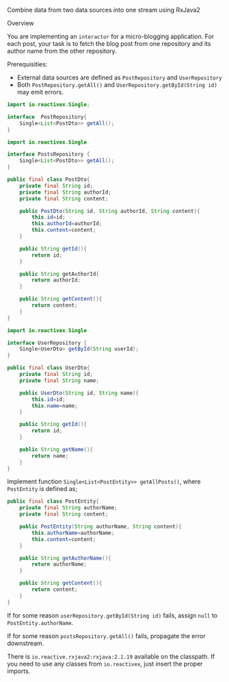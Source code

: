 Combine data from two data sources into one stream using RxJava2

Overview

You are implementing an `interactor` for a micro-blogging application. For each post, your task is to fetch the blog post from one repository and its author name from the other repository.

Prerequisities:

- External data sources are defined as `PostRepository` and `UserRepository`
- Both `PostRepository.getAll()` and `UserRepository.getById(String id)` may emit errors.


```Java
import io.reactivex.Single;

interface  PostRepository{
    Single<List<PostDto>> getAll();
}

import io.reactivex.Single

interface PostsRepository {
    Single<List<PostDto>> getAll();
}

public final class PostDto{
    private final String id;
    private final String authorId;
    private final String content;

    public PostDto(String id, String authorId, String content){
        this.id=id;
        this.authorId=authorId;
        this.content=content;
    }

    public String getId(){
        return id;
    }

    public String getAuthorId{
        return authorId;
    }

    public String getContent(){
        return content;
    }
}

import io.reactivex.Single

interface UserRepository {
    Single<UserDto> getById(String userId);
}

public final class UserDto{
    private final String id;
    private final String name;

    public UserDto(String id, String name){
        this.id=id;
        this.name=name;
    }

    public String getId(){
        return id;
    }

    public String getName(){
        return name;
    }
}

```

Implement function `Single<List<PostEntity>> getAllPosts()`, where `PostEntity` is defined as;

```java
public final class PostEntity{
    private final String authorName;
    private final String content;

    public PostEntity(String authorName, String content){
        this.authorName=authorName;
        this.content=content;
    }

    public String getAuthorName(){
        return authorName;
    }

    public String getContent(){
        return content;
    }
}

```

If for some reason `userRepository.getById(String id)` fails, assign `null` to `PostEntity.authorName`.

If for some reason `postsRepository.getAll()` fails, propagate the error downstream.

There is `io.reactive.rxjava2:rxjava:2.1.19` available on the classpath. If you need to use any classes from `io.reactivex`, just insert the proper imports.

